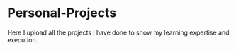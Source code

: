 # Personal-Projects
Here I upload all the projects i have done to show my learning expertise and execution.
